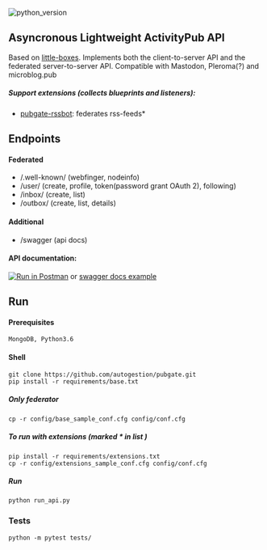 ![python_version](https://img.shields.io/badge/python-3.6-blue.svg)

## Asyncronous Lightweight ActivityPub API
Based on [little-boxes](https://github.com/tsileo/little-boxes).
Implements both the client-to-server API and the federated server-to-server API.
Compatible with Mastodon, Pleroma(?) and microblog.pub

##### Support extensions (collects blueprints and listeners):

 - [pubgate-rssbot](https://github.com/autogestion/pubgate-rssbot):  federates rss-feeds*

## Endpoints

#### Federated

 - /.well-known/    (webfinger, nodeinfo)
 - /user/           (create, profile, token(password grant OAuth 2), following)
 - /inbox/          (create, list)
 - /outbox/         (create, list, details)
 

#### Additional
 - /swagger         (api docs)



#### API documentation:

[![Run in Postman](https://run.pstmn.io/button.svg)](https://documenter.getpostman.com/view/4625755/RzZCFdXv) 
or [swagger docs example](http://pubgate.autogestion.org/swagger)

## Run

#### Prerequisites
`MongoDB, Python3.6`
#### Shell
```
git clone https://github.com/autogestion/pubgate.git
pip install -r requirements/base.txt
```
##### Only federator
```
cp -r config/base_sample_conf.cfg config/conf.cfg
```
##### To run with extensions (marked * in list )
```
pip install -r requirements/extensions.txt
cp -r config/extensions_sample_conf.cfg config/conf.cfg
```
##### Run

```
python run_api.py
```

### Tests

```
python -m pytest tests/
```